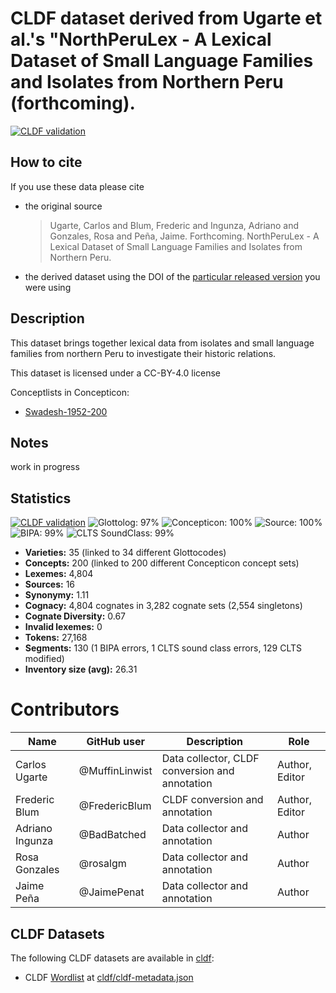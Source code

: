 # CLDF dataset derived from Ugarte et al.'s "NorthPeruLex - A Lexical Dataset of Small Language Families and Isolates from Northern Peru (forthcoming).

[![CLDF validation](https://github.com/lexibank/northperulex/workflows/CLDF-validation/badge.svg)](https://github.com/lexibank/northperulex/actions?query=workflow%3ACLDF-validation)

## How to cite

If you use these data please cite
- the original source
  > Ugarte, Carlos and Blum, Frederic and Ingunza, Adriano and Gonzales, Rosa and Peña, Jaime. Forthcoming. NorthPeruLex - A Lexical Dataset of Small Language Families and Isolates from Northern Peru.
- the derived dataset using the DOI of the [particular released version](../../releases/) you were using

## Description


This dataset brings together lexical data from isolates and small language families from northern Peru to investigate their historic relations.

This dataset is licensed under a CC-BY-4.0 license


Conceptlists in Concepticon:
- [Swadesh-1952-200](https://concepticon.clld.org/contributions/Swadesh-1952-200)
## Notes

work in progress


## Statistics


[![CLDF validation](https://github.com/lexibank/northperulex/workflows/CLDF-validation/badge.svg)](https://github.com/lexibank/northperulex/actions?query=workflow%3ACLDF-validation)
![Glottolog: 97%](https://img.shields.io/badge/Glottolog-97%25-green.svg "Glottolog: 97%")
![Concepticon: 100%](https://img.shields.io/badge/Concepticon-100%25-brightgreen.svg "Concepticon: 100%")
![Source: 100%](https://img.shields.io/badge/Source-100%25-brightgreen.svg "Source: 100%")
![BIPA: 99%](https://img.shields.io/badge/BIPA-99%25-brightgreen.svg "BIPA: 99%")
![CLTS SoundClass: 99%](https://img.shields.io/badge/CLTS%20SoundClass-99%25-brightgreen.svg "CLTS SoundClass: 99%")

- **Varieties:** 35 (linked to 34 different Glottocodes)
- **Concepts:** 200 (linked to 200 different Concepticon concept sets)
- **Lexemes:** 4,804
- **Sources:** 16
- **Synonymy:** 1.11
- **Cognacy:** 4,804 cognates in 3,282 cognate sets (2,554 singletons)
- **Cognate Diversity:** 0.67
- **Invalid lexemes:** 0
- **Tokens:** 27,168
- **Segments:** 130 (1 BIPA errors, 1 CLTS sound class errors, 129 CLTS modified)
- **Inventory size (avg):** 26.31

# Contributors

Name | GitHub user    | Description                                     | Role
--- |----------------|-------------------------------------------------| ---
Carlos Ugarte | @MuffinLinwist | Data collector, CLDF conversion and annotation  | Author, Editor
Frederic Blum | @FredericBlum  | CLDF conversion and annotation | Author, Editor
Adriano Ingunza | @BadBatched    | Data collector and annotation                   | Author
Rosa Gonzales | @rosalgm              | Data collector and annotation                   | Author
Jaime Peña | @JaimePenat    | Data collector and annotation                   | Author




## CLDF Datasets

The following CLDF datasets are available in [cldf](cldf):

- CLDF [Wordlist](https://github.com/cldf/cldf/tree/master/modules/Wordlist) at [cldf/cldf-metadata.json](cldf/cldf-metadata.json)